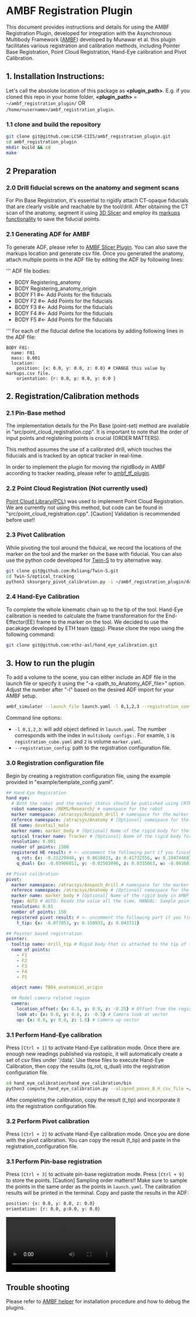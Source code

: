 # AMBF Registration Plugin
This document provides instructions and details for using the AMBF Registration Plugin, developed for integration with the Asynchronous Multibody Framework ([AMBF](https://github.com/WPI-AIM/ambf)) developed by Munawar et al.
this plugin facilitates various registration and calibration methods, including Pointer Base Registration, Point Cloud Registration, Hand-Eye calibration and Pivot Calibration.

## 1. Installation Instructions:
Let's call the absolute location of this package as **<plugin_path>**. E.g. if you cloned this repo in your home folder, **<plugin_path>** = `~/ambf_registration_plugin/` OR `/home/<username>/ambf_registration_plugin`.

### 1.1 clone and build the repository
```bash
git clone git@github.com:LCSR-CIIS/ambf_registration_plugin.git
cd ambf_registration_plugin
mkdir build && cd 
make
```
## 2 Preparation
### 2.0 Drill fiducial screws on the anatomy and segment scans
For Pin Base Registration, it's essential to rigidly attach CT-opaque fiducials that are clearly visible and reachable by the tool/drill. After obtaining the CT scan of the anatomy, segment it using  [3D Slicer](https://www.slicer.org/) and employ its [markups functionality](https://slicer.readthedocs.io/en/latest/user_guide/modules/markups.html) to save the fiducial points.

### 2.1 Generating ADF for AMBF
To generate ADF, please refer to [AMBF Slicer Plugin](https://github.com/LCSR-CIIS/ambf_util_slicer_plugin). You can also save the markups location and generate csv file.
Once you generated the anatomy, attach multiple points in the ADF file by editing the ADF by following lines:

''' ADF file
bodies:
- BODY Registering_anatomy
- BODY Registering_anatomy_origin
- BODY F1  #<- Add Points for the fiducials
- BODY F2  #<- Add Points for the fiducials
- BODY F3  #<- Add Points for the fiducials
- BODY F4  #<- Add Points for the fiducials
- BODY F5  #<- Add Points for the fiducials

'''
For each of the fiducial define the locations by adding following lines in the ADF file:
``` ADF file
BODY F01:
  name: F01
  mass: 0.001
  location:
    position: {x: 0.0, y: 0.0, z: 0.0} # CHANGE this value by markups.csv file.
    orientation: {r: 0.0, p: 0.0, y: 0.0 }
```

## 2. Registration/Calibration methods
### 2.1 Pin-Base method
The implementation details for the Pin Base (point-set) method are available in "src/point_cloud_registration.cpp". It is important to note that the order of input points and registering points is crucial (ORDER MATTERS).

This method assumes the use of a calibrated drill, which touches the fiducials and is tracked by an optical tracker in real-time.

In order to implement the plugin for moving the rigidBody in AMBF according to tracker reading, please refer to [ambf_tf_plugin](https://github.com/LCSR-CIIS/ambf_tf_plugin). 

### 2.2 Point Cloud Registration (Not currently used)
[Point Cloud Library(PCL)](https://pcl.readthedocs.io/projects/tutorials/en/latest/compiling_pcl_posix.html) was used to implement Point Cloud Registration. We are currently not using this method, but code can be found in "src/point_cloud_registration.cpp". [Caution] Validation is recommended before use!!


### 2.3 Pivot Calibration
While pivoting the tool around the fiduical, we record the locations of the marker on the tool and the marker on the base with fiducial. 
You can also use the python code developed for [Twin-S](git@github.com:Rxliang/Twin-S.git) to try alternative way.

```bash
git clone git@github.com:Rxliang/Twin-S.git
cd Twin-S/optical_tracking   
python3 sksurgery_pivot_calibration.py -i ~/ambf_registration_plugin/data/Pivot_trackerTomarker.csv -c ../config/ransac_config.json

```

<!-- ![Pivot_calibration](/figs/) Add figure here to describe the hardware setup used for pivot calibration -->

### 2.4 Hand-Eye Calibration
To complete the whole kinematic chain up to the tip of the tool. Hand-Eye calibration is needed to calculate the frame transformation for the End-Effector(EE) frame to the marker on the tool.
We decided to use the pacakage developed by ETH team ([repo](https://github.com/ethz-asl/hand_eye_calibration)).
Please clone the repo using the following command:
```bash
git clone git@github.com:ethz-asl/hand_eye_calibration.git
```

<!-- ![Hand-eye_calibration](/figs/) Add figure here to describe the hardware setup used for pivot calibration -->



## 3. How to run the plugin
To add a volume to the scene, you can either include an ADF file in the launch file or specify it using the "-a <path_to_Anatomy_ADF_file>" option. Adjust the number after "-l" based on the desired ADF import for your AMBF setup.

```bash
ambf_simulator --launch_file launch.yaml -l 0,1,2,3 --registration_config example/registration_config.yaml
```

Command line options:
- `-l 0,1,2,3`: will add object defined in `launch.yaml`. The number corresponds with the index in `multibody configs:`. For examle, `1` is `registration_cube.yaml` and `2` is volume `marker.yaml`. 
- `--registration_config`: path to the registration configuration file.


### 3.0 Registration configuration file
Begin by creating a registration configuration file, using the example provided in "example/template_config.yaml".

``` registration_config.yaml
## Hand-Eye Regisration
hand eye:
  # Both the robot and the marker status should be published using CRTK
  robot namespace: /REMS/Research/ # namespace for the robot 
  marker namespace: /atracsys/Anspoch_drill # namespace for the marker
  referece namespace: /atracsys/Anatomy # [Optional] namespace for the reference
  EE name: dovetail_male
  marker name: marker_body # [Optional] Name of the rigid body for the marker body
  optical tracker name: Tracker # [Optional] Name of the rigid body for the tracker
  resolution: 0.001
  number of points: 1500
  registered HE result: # <- uncomment the following part if you finished Hand-Eye calibration
    q_rot: {x: -0.21229946, y: 0.8618833, z: 0.41732556, w: 0.19474468}
    q_dual: {x: -0.03906011, y: -0.02503096, z: 0.0335063, w: -0.00360324}

## Pivot calibration
pivot:
  marker namespace: /atracsys/Anspoch_drill # namespace for the marker
  referece namespace: /atracsys/Anatomy # [Optional] namespace for the reference
  marker name: marker_body # [Optional] Name of the rigid body in AMBF
  type: AUTO # AUTO: Reads the value all the time, MANUAL: Sample points
  resolution: 0.01
  number of points: 150
  registered pivot result: # <- uncomment the following part if you finished pivot calibration
    t_tip: {x: -0.077053, y: 0.150933, z: 0.043711}

## Pointer based registration
pointer:
  tooltip name: drill_tip # Rigid body that is attached to the tip of the tool
  name of points:
    - F1
    - F2
    - F3
    - F4
    - F5

  object name: TB04_anatomical_origin

  ## Model camera related region
  camera:
    location_offset: {x: 0.5, y: 0.0, z: -0.25} # Offset from the registering object
    look at: {x: 0.0, y: 0.0, z: -0.5} # Camera look at vector
    up: {x: 0.0, y: 0.0, z: 1.0} # Camera up vector

```

### 3.1 Perform Hand-Eye calibration
Press `[Ctrl + 1]` to activate Hand-Eye calibration mode.
Once there are enough new readings published via rostopic, it will automatically create a set of csv files under '/data'.
Use these files to execute Hand-Eye Calibration, then copy the results (q_rot, q_dual) into the registration configuration file.
```bash
cd hand_eye_calibration/hand_eye_calibration/bin
python3 compute_hand_eye_calibration.py --aligned_poses_B_H_csv_file ~/ambf_registration_plugin/data/HE_worldToEE.csv --aligned_poses_W_E_csv_file ~/ambf_registration_plugin/data/HE_trackerTomarker.csv --visualize VIZULALIZE
```
After completing the calibration, copy the result (t_tip) and incorporate it into the registration configuration file.


### 3.2 Perform Pivot calibration
Press `[Ctrl + 2]` to activate Hand-Eye calibration mode.
Once you are done with the pivot calibration. You can copy the result (t_tip) and paste in the registration_configuration file.

### 3.1 Perform Pin-base registration
Press `[Ctrl + 3]` to activate pin-base registration mode. Press `[Ctrl + 9]` to store the points.
[Caution] Sampling order matters!! Make sure to sample the points in the same order as the points in `launch.yaml`.
The calibration results will be printed in the terminal. Copy and paste the results in the ADF: 
```bash
position: {x: 0.0, y: 0.0, z: 0.0}
orientation: {r: 0.0, p:0.0, y: 0.0}
```

![Pivot_calibration](media/PointerRegistrationTest.mp4)

## Trouble shooting
Please refer to [AMBF helper](https://github.com/LCSR-CIIS/AMBF_helper) for installation procedure and how to debug the plugins.